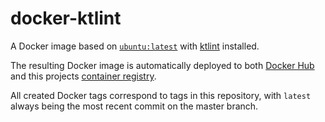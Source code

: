 # docker-ktlint

A Docker image based on [`ubuntu:latest`](https://hub.docker.com/_/ubuntu/) with [ktlint](https://ktlint.github.io) installed.

The resulting Docker image is automatically deployed to both [Docker Hub](https://hub.docker.com/r/kkopper/ktlint/) and this projects [container registry](https://gitlab.com/kkopper/ktlint/container_registry).

All created Docker tags correspond to tags in this repository, with `latest` always being the most recent commit on the master branch.
